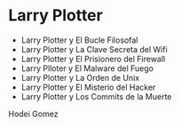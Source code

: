 # Larry Plotter

- Larry Plotter y El Bucle Filosofal
- Larry Plotter y La Clave Secreta del Wifi
- Larry Plotter y El Prisionero del Firewall
- Larry Plloter y El Malware del Fuego
- Larry Plotter y La Orden de Unix
- Larry Plotter y El Misterio del Hacker
- Larry Plotter y Los Commits de la Muerte

Hodei Gomez
